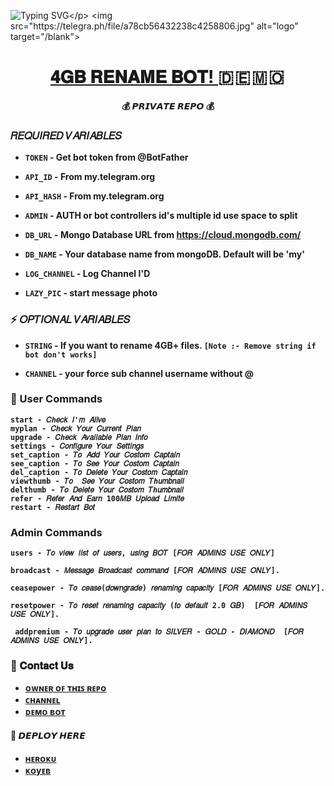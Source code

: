 ![Typing SVG](https://readme-typing-svg.herokuapp.com/?lines=𝗪𝗘𝗟𝗖𝗢𝗠+𝗧𝗢+𝟒𝐆𝐁+𝐑𝐄𝐍𝐀𝐌𝐄+𝐁𝐎𝐓!;𝗖𝗥𝗘𝗔𝗧𝗘𝗗+𝗕𝗬+𝗧𝗘𝗔𝗠+ThiruXD!;𝗔+𝗦𝗜𝗠𝗣𝗟𝗘+𝟒𝐆𝐁+𝐑𝐄𝐍𝐀𝐌𝐄+𝐁𝐎𝐓!)</p>
<img src="https://telegra.ph/file/a78cb56432238c4258806.jpg" alt="logo" target="/blank">

<h1 align="center">
 <b><a href="https://telegram.me/RenameOne_Bot" target="/blank"> 𝟒𝐆𝐁 𝐑𝐄𝐍𝐀𝐌𝐄 𝐁𝐎𝐓! </a>   🇩 🇪 🇲 🇴  </>
</h1>

<p align="center">💰  𝙋𝙍𝙄𝙑𝘼𝙏𝙀 𝙍𝙀𝙋𝙊  💰</p>


###  **𝑅𝐸𝑄𝑈𝐼𝑅𝐸𝐷 𝑉𝐴𝑅𝐼𝐴𝐵𝐿𝐸𝑆** 

* `TOKEN`  - Get bot token from @BotFather

* `API_ID` - From my.telegram.org 

* `API_HASH` - From my.telegram.org 

* `ADMIN` - AUTH or bot controllers id's multiple id use space to split 

* `DB_URL`  - Mongo Database URL from https://cloud.mongodb.com/

* `DB_NAME`  - Your database name from mongoDB. Default will be 'my'

* `LOG_CHANNEL` - Log Channel I'D 

* `LAZY_PIC` - start message photo

 
### **⚡️ 𝑂𝑃𝑇𝐼𝑂𝑁𝐴𝐿 𝑉𝐴𝑅𝐼𝐴𝐵𝐿𝐸𝑆**
 
* `STRING` - If you want to rename 4GB+ files. `[Note :- Remove string if bot don't works]`

 * `CHANNEL` - your force sub channel username without @ 



### 🚦 User Commands
 ```
start - 𝐶ℎ𝑒𝑐𝑘 𝐼'𝑚 𝐴𝑙𝑖𝑣𝑒
myplan - 𝐶ℎ𝑒𝑐𝑘 𝑌𝑜𝑢𝑟 𝐶𝑢𝑟𝑟𝑒𝑛𝑡 𝑃𝑙𝑎𝑛
upgrade - 𝐶ℎ𝑒𝑐𝑘 𝐴𝑣𝑎𝑖𝑙𝑎𝑏𝑙𝑒 𝑃𝑙𝑎𝑛 𝐼𝑛𝑓𝑜
settings - 𝐶𝑜𝑛𝑓𝑖𝑔𝑢𝑟𝑒 𝑌𝑜𝑢𝑟 𝑆𝑒𝑡𝑡𝑖𝑛𝑔𝑠
set_caption - 𝑇𝑜 𝐴𝑑𝑑 𝑌𝑜𝑢𝑟 𝐶𝑜𝑠𝑡𝑜𝑚 𝐶𝑎𝑝𝑡𝑎𝑖𝑛
see_caption - 𝑇𝑜 𝑆𝑒𝑒 𝑌𝑜𝑢𝑟 𝐶𝑜𝑠𝑡𝑜𝑚 𝐶𝑎𝑝𝑡𝑎𝑖𝑛
del_caption - 𝑇𝑜 𝐷𝑒𝑙𝑒𝑡𝑒 𝑌𝑜𝑢𝑟 𝐶𝑜𝑠𝑡𝑜𝑚 𝐶𝑎𝑝𝑡𝑎𝑖𝑛
viewthumb - 𝑇𝑜  𝑆𝑒𝑒 𝑌𝑜𝑢𝑟 𝐶𝑜𝑠𝑡𝑜𝑚 𝑇ℎ𝑢𝑚𝑏𝑛𝑎𝑖𝑙
delthumb - 𝑇𝑜 𝐷𝑒𝑙𝑒𝑡𝑒 𝑌𝑜𝑢𝑟 𝐶𝑜𝑠𝑡𝑜𝑚 𝑇ℎ𝑢𝑚𝑏𝑛𝑎𝑖𝑙
refer - 𝑅𝑒𝑓𝑒𝑟 𝐴𝑛𝑑 𝐸𝑎𝑟𝑛 100𝑀𝐵 𝑈𝑝𝑙𝑜𝑎𝑑 𝐿𝑖𝑚𝑖𝑡𝑒
restart - 𝑅𝑒𝑠𝑡𝑎𝑟𝑡 𝐵𝑜𝑡
 ```

### Admin Commands
```
users - 𝑇𝑜 𝑣𝑖𝑒𝑤 𝑙𝑖𝑠𝑡 𝑜𝑓 𝑢𝑠𝑒𝑟𝑠, 𝑢𝑠𝑖𝑛𝑔 𝐵𝑂𝑇 [𝐹𝑂𝑅 𝐴𝐷𝑀𝐼𝑁𝑆 𝑈𝑆𝐸 𝑂𝑁𝐿𝑌]
 
broadcast - 𝑀𝑒𝑠𝑠𝑎𝑔𝑒 𝐵𝑟𝑜𝑎𝑑𝑐𝑎𝑠𝑡 𝑐𝑜𝑚𝑚𝑎𝑛𝑑 [𝐹𝑂𝑅 𝐴𝐷𝑀𝐼𝑁𝑆 𝑈𝑆𝐸 𝑂𝑁𝐿𝑌].
 
ceasepower - 𝑇𝑜 𝑐𝑒𝑎𝑠𝑒(𝑑𝑜𝑤𝑛𝑔𝑟𝑎𝑑𝑒) 𝑟𝑒𝑛𝑎𝑚𝑖𝑛𝑔 𝑐𝑎𝑝𝑎𝑐𝑖𝑡𝑦 [𝐹𝑂𝑅 𝐴𝐷𝑀𝐼𝑁𝑆 𝑈𝑆𝐸 𝑂𝑁𝐿𝑌].
 
resetpower - 𝑇𝑜 𝑟𝑒𝑠𝑒𝑡 𝑟𝑒𝑛𝑎𝑚𝑖𝑛𝑔 𝑐𝑎𝑝𝑎𝑐𝑖𝑡𝑦 (𝑡𝑜 𝑑𝑒𝑓𝑎𝑢𝑙𝑡 2.0 𝐺𝐵)  [𝐹𝑂𝑅 𝐴𝐷𝑀𝐼𝑁𝑆 𝑈𝑆𝐸 𝑂𝑁𝐿𝑌].

 addpremium - 𝑇𝑜 𝑢𝑝𝑔𝑟𝑎𝑑𝑒 𝑢𝑠𝑒𝑟 𝑝𝑙𝑎𝑛 𝑡𝑜 𝑆𝐼𝐿𝑉𝐸𝑅 - 𝐺𝑂𝐿𝐷 - 𝐷𝐼𝐴𝑀𝑂𝑁𝐷  [𝐹𝑂𝑅 𝐴𝐷𝑀𝐼𝑁𝑆 𝑈𝑆𝐸 𝑂𝑁𝐿𝑌].
```

### 🔗 𝐂𝐨𝐧𝐭𝐚𝐜𝐭 𝐔𝐬
- [ ᴏᴡɴᴇʀ ᴏꜰ ᴛʜɪꜱ ʀᴇᴩᴏ](https://telegram.me/HMF_Owner_1)
- [ᴄʜᴀɴɴᴇʟ](https://telegram.me/ATL_Univers)
- [ᴅᴇᴍᴏ ʙᴏᴛ](https://telegram.me/RenameTwo_Bot)



#### 🔗 𝘿𝙀𝙋𝙇𝙊𝙔 𝙃𝙀𝙍𝙀
- [ʜᴇʀᴏᴋᴜ](https://heroku.com/deploy?template=https://github.com/ThiruXD/ATL-Rename-Bot)
- [ᴋᴏyᴇʙ](https://app.koyeb.com/deploy?type=git&repository=github.com/ThiruXD/ATL-Rename-Bot&branch=main&name=pvtrename)
